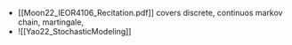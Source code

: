 - [[Moon22_IEOR4106_Recitation.pdf]] covers discrete, continuos markov chain, martingale, 
- ![[Yao22_StochasticModeling]]

